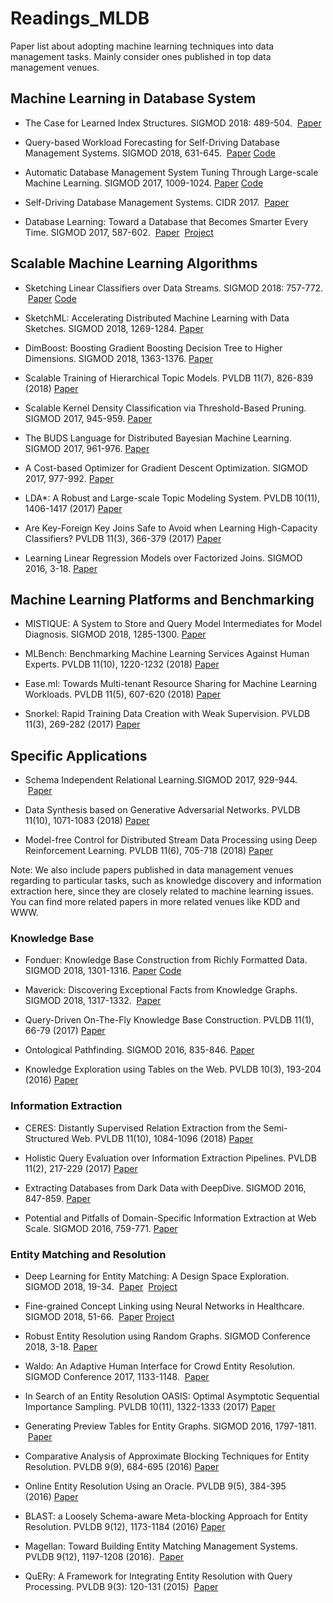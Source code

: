# Readings_MLDB
Paper list about adopting machine learning techniques into data management tasks. Mainly consider ones published in top data management venues.

## <a name='ml-in-db'> Machine Learning in Database System
* The Case for Learned Index Structures. SIGMOD 2018: 489-504. &nbsp;[Paper](https://dl.acm.org/citation.cfm?doid=3183713.3196909)
  
* Query-based Workload Forecasting for Self-Driving Database Management Systems. SIGMOD 2018, 631-645. &nbsp;[Paper](https://dl.acm.org/citation.cfm?doid=3183713.3196908)&nbsp;[Code](https://github.com/malin1993ml/QueryBot5000)

* Automatic Database Management System Tuning Through Large-scale Machine Learning. SIGMOD 2017, 1009-1024.&nbsp;[Paper](https://dl.acm.org/citation.cfm?doid=3035918.3064029)&nbsp;[Code](https://github.com/cmu-db/ottertune)

* Self-Driving Database Management Systems. CIDR 2017. &nbsp;[Paper](http://cidrdb.org/cidr2017/papers/p42-pavlo-cidr17.pdf)

* Database Learning: Toward a Database that Becomes Smarter Every Time. SIGMOD 2017, 587-602. &nbsp;[Paper](https://dl.acm.org/citation.cfm?doid=3035918.3064013) &nbsp;[Project](http://verdictdb.org/)


## <a name='scale-ml'> Scalable Machine Learning Algorithms
* Sketching Linear Classifiers over Data Streams. SIGMOD 2018: 757-772.  &nbsp;[Paper](https://dl.acm.org/citation.cfm?doid=3183713.3196930)&nbsp;[Code](https://github.com/stanford-futuredata/wmsketch)
  
* SketchML: Accelerating Distributed Machine Learning with Data Sketches. SIGMOD 2018, 1269-1284.&nbsp;[Paper](https://dl.acm.org/citation.cfm?doid=3183713.3196894)

* DimBoost: Boosting Gradient Boosting Decision Tree to Higher Dimensions. SIGMOD 2018, 1363-1376.&nbsp;[Paper](https://dl.acm.org/citation.cfm?doid=3183713.3196892)

* Scalable Training of Hierarchical Topic Models. PVLDB 11(7), 826-839 (2018)&nbsp;[Paper](http://www.vldb.org/pvldb/vol11/p826-chen.pdf)

* Scalable Kernel Density Classification via Threshold-Based Pruning. SIGMOD 2017, 945-959.&nbsp;[Paper](https://dl.acm.org/citation.cfm?doid=3035918.3064035)

* The BUDS Language for Distributed Bayesian Machine Learning. SIGMOD 2017, 961-976.&nbsp;[Paper](https://dl.acm.org/citation.cfm?doid=3035918.3035937)

* A Cost-based Optimizer for Gradient Descent Optimization. SIGMOD 2017, 977-992.&nbsp;[Paper](https://dl.acm.org/citation.cfm?doid=3035918.3064042)

* LDA*: A Robust and Large-scale Topic Modeling System. PVLDB 10(11), 1406-1417 (2017)&nbsp;[Paper](http://www.vldb.org/pvldb/vol10/p1406-yu.pdf)

* Are Key-Foreign Key Joins Safe to Avoid when Learning High-Capacity Classifiers? PVLDB 11(3), 366-379 (2017)&nbsp;[Paper](http://www.vldb.org/pvldb/vol11/p366-shah.pdf)

* Learning Linear Regression Models over Factorized Joins. SIGMOD 2016, 3-18.&nbsp;[Paper](https://dl.acm.org/citation.cfm?doid=2882903.2882939)

  
## <a name='ml-sys'> Machine Learning Platforms and Benchmarking
* MISTIQUE: A System to Store and Query Model Intermediates for Model Diagnosis. SIGMOD 2018, 1285-1300.&nbsp;[Paper](https://dl.acm.org/citation.cfm?doid=3183713.3196934)
  
* MLBench: Benchmarking Machine Learning Services Against Human Experts. PVLDB 11(10), 1220-1232 (2018)&nbsp;[Paper](http://www.vldb.org/pvldb/vol11/p1220-liu.pdf)

* Ease.ml: Towards Multi-tenant Resource Sharing for Machine Learning Workloads. PVLDB 11(5), 607-620 (2018)&nbsp;[Paper](http://www.vldb.org/pvldb/vol11/p607-li.pdf)

* Snorkel: Rapid Training Data Creation with Weak Supervision. PVLDB 11(3), 269-282 (2017)&nbsp;[Paper](http://www.vldb.org/pvldb/vol11/p269-ratner.pdf)

## <a name='ml-app'> Specific Applications
  
* Schema Independent Relational Learning.SIGMOD 2017, 929-944. &nbsp;[Paper](https://dl.acm.org/citation.cfm?doid=3035918.3035923)

* Data Synthesis based on Generative Adversarial Networks. PVLDB 11(10), 1071-1083 (2018)&nbsp;[Paper](http://www.vldb.org/pvldb/vol11/p1071-park.pdf)

* Model-free Control for Distributed Stream Data Processing using Deep Reinforcement Learning. PVLDB 11(6), 705-718 (2018)&nbsp;[Paper](http://www.vldb.org/pvldb/vol11/p705-li.pdf)  
 
Note: We also include papers published in data management venues regarding to particular tasks, such as knowledge discovery and information extraction here, since they are closely related to machine learning issues. You can find more related papers in more related venues like KDD and WWW.  

### <a name='kbc'> Knowledge Base
* Fonduer: Knowledge Base Construction from Richly Formatted Data. SIGMOD 2018, 1301-1316.&nbsp;[Paper](https://dl.acm.org/citation.cfm?doid=3183713.3183729)&nbsp;[Code](https://github.com/HazyResearch/fonduer)
  
* Maverick: Discovering Exceptional Facts from Knowledge Graphs. SIGMOD 2018, 1317-1332. &nbsp;[Paper](https://dl.acm.org/citation.cfm?doid=3183713.3183730)

* Query-Driven On-The-Fly Knowledge Base Construction. PVLDB 11(1), 66-79 (2017)&nbsp;[Paper](http://www.vldb.org/pvldb/vol11/p66-nguyen.pdf)

* Ontological Pathfinding. SIGMOD 2016, 835-846.&nbsp;[Paper](https://dl.acm.org/citation.cfm?doid=2882903.2882954)

* Knowledge Exploration using Tables on the Web. PVLDB 10(3), 193-204 (2016)&nbsp;[Paper](http://www.vldb.org/pvldb/vol10/p193-chirigati.pdf)

### <a name='info-ext'> Information Extraction
* CERES: Distantly Supervised Relation Extraction from the Semi-Structured Web. PVLDB 11(10), 1084-1096 (2018)&nbsp;[Paper](http://www.vldb.org/pvldb/vol11/p1084-lockard.pdf)
  
* Holistic Query Evaluation over Information Extraction Pipelines. PVLDB 11(2), 217-229 (2017)&nbsp;[Paper](http://www.vldb.org/pvldb/vol11/p217-ioannou.pdf)

* Extracting Databases from Dark Data with DeepDive. SIGMOD 2016, 847-859.&nbsp;[Paper](https://dl.acm.org/citation.cfm?doid=2882903.2904442)

* Potential and Pitfalls of Domain-Specific Information Extraction at Web Scale. SIGMOD 2016, 759-771.&nbsp;[Paper](https://dl.acm.org/citation.cfm?doid=2882903.2903736)
  
### <a name='entity'> Entity Matching and Resolution
* Deep Learning for Entity Matching: A Design Space Exploration. SIGMOD 2018, 19-34. &nbsp;[Paper](https://dl.acm.org/citation.cfm?doid=3183713.3196926) &nbsp;[Project](https://sites.google.com/site/anhaidgroup/projects/magellan)

* Fine-grained Concept Linking using Neural Networks in Healthcare. SIGMOD 2018, 51-66. &nbsp;[Paper](https://dl.acm.org/citation.cfm?doid=3183713.3196907)&nbsp;[Project](http://www.comp.nus.edu.sg/~dbsystem/gemini/index.html)

* Robust Entity Resolution using Random Graphs. SIGMOD Conference 2018, 3-18.&nbsp;[Paper](https://dl.acm.org/citation.cfm?doid=3183713.3183755)

* Waldo: An Adaptive Human Interface for Crowd Entity Resolution. SIGMOD Conference 2017, 1133-1148. &nbsp;[Paper](https://dl.acm.org/citation.cfm?doid=3035918.3035931)

* In Search of an Entity Resolution OASIS: Optimal Asymptotic Sequential Importance Sampling. PVLDB 10(11), 1322-1333 (2017)&nbsp;[Paper](http://www.vldb.org/pvldb/vol10/p1322-rubinstein.pdf)

* Generating Preview Tables for Entity Graphs. SIGMOD 2016, 1797-1811. &nbsp;[Paper](https://dl.acm.org/citation.cfm?doid=2882903.2915221)

* Comparative Analysis of Approximate Blocking Techniques for Entity Resolution. PVLDB 9(9), 684-695 (2016)&nbsp;[Paper](http://www.vldb.org/pvldb/vol9/p684-papadakis.pdf)

* Online Entity Resolution Using an Oracle. PVLDB 9(5), 384-395 (2016)&nbsp;[Paper](http://www.vldb.org/pvldb/vol9/p384-firmani.pdf)

* BLAST: a Loosely Schema-aware Meta-blocking Approach for Entity Resolution. PVLDB 9(12), 1173-1184 (2016)&nbsp;[Paper](http://www.vldb.org/pvldb/vol9/p1173-simonini.pdf)

* Magellan: Toward Building Entity Matching Management Systems. PVLDB 9(12), 1197-1208 (2016). &nbsp;[Paper](http://www.vldb.org/pvldb/vol9/p1197-pkonda.pdf)

* QuERy: A Framework for Integrating Entity Resolution with Query Processing. PVLDB 9(3): 120-131 (2015) &nbsp;[Paper](http://www.vldb.org/pvldb/vol9/p120-altwaijry.pdf)
